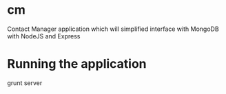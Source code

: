cm
==

Contact Manager application which will simplified interface with MongoDB with NodeJS and Express

Running the application
=======================
grunt server